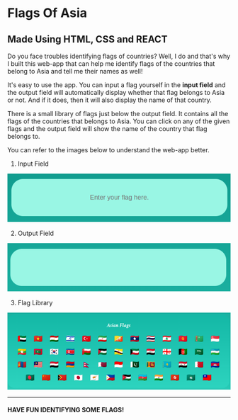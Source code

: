 # Flags Of Asia

## Made Using HTML, CSS and REACT

Do you face troubles identifying flags of countries? Well, I do and that's why I built this web-app that can help me identify flags of the countries that belong to Asia and tell me their names as well!

It's easy to use the app. You can input a flag yourself in the **input field** and the output field will automatically display whether that flag belongs to Asia or not. And if it does, then it will also display the name of that country.

There is a small library of flags just below the output field. It contains all the flags of the countries that belongs to Asia. You can click on any of the given flags and the output field will show the name of the country that flag belongs to.

You can refer to the images below to understand the web-app better.

1. Input Field

![input field](images/input.png)

2. Output Field

![output field](images/output.png)

3. Flag Library

![flag library](images/library.png)

***
#### HAVE FUN IDENTIFYING SOME FLAGS!
